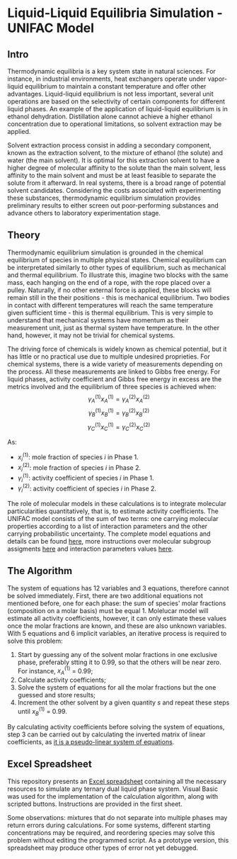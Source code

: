 # Liquid-Liquid Equilibria Simulation - UNIFAC Model

## Intro

Thermodynamic equilibria is a key system state in natural sciences. For instance, in industrial environments, heat exchangers operate under vapor-liquid equilibrium to maintain a constant temperature and offer other advantages. Liquid-liquid equilibrium is not less important, several unit operations are based on the selectivity of certain components for different liquid phases. An example of the application of liquid-liquid equilibrium is in ethanol dehydration. Distillation alone cannot achieve a higher ethanol concentration due to operational limitations, so solvent extraction may be applied.

Solvent extraction process consist in adding a secondary component, known as the extraction solvent, to the mixture of ethanol (the solute) and water (the main solvent). It is optimal for this extraction solvent to have a higher degree of molecular affinity to the solute than the main solvent, less affinity to the main solvent and must be at least feasible to separate the solute from it afterward. In real systems, there is a broad range of potential solvent candidates. Considering the costs associated with experimenting these substances, thermodynamic equilibrium simulation provides preliminary results to either screen out poor-performing substances and advance others to laboratory experimentation stage.

## Theory

Thermodynamic equilibrium simulation is grounded in the chemical equilibrium of species in multiple physical states. Chemical equilibrium can be interpretated similarly to other types of equilibrium, such as mechanical and thermal equilibrium. To illustrate this, imagine two blocks with the same mass, each hanging on the end of a rope, with the rope placed over a pulley. Naturally, if no other external force is applied, these blocks will remain still in the their positions - this is mechanical equilibrium. Two bodies in contact with different temperatures will reach the same temperature given sufficient time - this is thermal equilibrium. This is very simple to understand that mechanical systems have momentum as their measurement unit, just as thermal system have temperature. In the other hand, however, it may not be trivial for chemical systems.

The driving force of chemicals is widely known as chemical potential, but it has little or no practical use due to multiple undesired proprieties. For chemical systems, there is a wide variety of measurements depending on the process. All these measurements are linked to Gibbs free energy. For liquid phases, activity coefficient and Gibbs free energy in excess are the metrics involved and the equilibrium of three species is achieved when:
$$\gamma_A^{(1)} x_A^{(1)} = \gamma_A^{(2)} x_A^{(2)}$$
$$\gamma_B^{(1)} x_B^{(1)} = \gamma_B^{(2)} x_B^{(2)}$$
$$\gamma_C^{(1)} x_C^{(1)} = \gamma_C^{(2)} x_C^{(2)}$$

As:
- $x_i^{(1)}$: mole fraction of species $i$ in Phase 1.
- $x_i^{(2)}$: mole fraction of species $i$ in Phase 2.
- $\gamma_i^{(1)}$: activity coefficient of species $i$ in Phase 1.
- $\gamma_i^{(2)}$: activity coefficient of species $i$ in Phase 2.

The role of molecular models in these calculations is to integrate molecular particularities quantitatively, that is, to estimate activity coefficients. The UNIFAC model consists of the sum of two terms: one carrying molecular properties according to a list of interaction parameters and the other carrying probabilistic uncertainty. The complete model equations and details can be found [here](https://en.wikipedia.org/wiki/UNIFAC), more instructions over molecular subgroup assigments [here](http://www.aim.env.uea.ac.uk/aim/info/UNIFACgroups.html) and interaction parameters values [here](https://www.ddbst.com/published-parameters-unifac.html).

## The Algorithm

The system of equations has 12 variables and 3 equations, therefore cannot be solved immediately. First, there are two additional equations not mentioned before, one for each phase: the sum of species' molar fractions (composition on a molar basis) must be equal 1. Molelucar model will estimate all activity coefficients, however, it can only estimate these values once the molar fractions are known, and these are also unknown variables. With 5 equations and 6 implicit variables, an iterative process is required to solve this problem:

1. Start by guessing any of the solvent molar fractions in one exclusive phase, preferably stting it to 0.99, so that the others will be near zero. For instance, $x_A^{(1)}$ = 0.99;
2. Calculate activity coefficients;
3. Solve the system of equations for all the molar fractions but the one guessed and store results;
4. Increment the other solvent by a given quantity $s$ and repeat these steps until $x_B^{(1)}$ = 0.99.

By calculating activity coefficients before solving the system of equations, step 3 can be carried out by calculating the inverted matrix of linear coefficients, as [it is a pseudo-linear system of equations](https://www.sciencedirect.com/science/article/pii/S0098135412003729).

## Excel Spreadsheet

This repository presents an [Excel spreadsheet](https://github.com/MSegalaEQ/lle-simulation-unifac/blob/main/UNIFAC%20LLE.xlsm) containing all the necessary resources to simulate any ternary dual liquid phase system. Visual Basic was used for the implementation of the calculation algorithm, along with scripted buttons. Instructions are provided in the first sheet.

Some observations: mixtures that do not separate into multiple phases may return errors during calculations. For some systems, different starting concentrations may be required, and reordering species may solve this problem without editing the programmed script. As a prototype version, this spreadsheet may produce other types of error not yet debugged.
